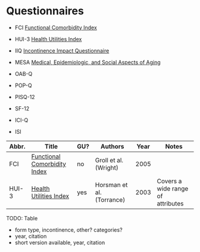 # Questionnaires #

- FCI [Functional Comorbidity Index](FCI/readme.md)
- HUI-3 [Health Utilities Index](HUI3/readme.md)
- IIQ [Incontinence Impact Questionnaire](IIQ/readme.md)
- MESA [Medical, Epidemiologic, and Social Aspects of Aging](MESA/readme.md)
- OAB-Q
- POP-Q
- PISQ-12
- SF-12

- ICI-Q
- ISI []()

| Abbr.  | Title                                          | GU?  | Authors                 | Year  | Notes       |
| ------ | ---------------------------------------------- | -----|-------------------------| ----- | ----------- |
| FCI    | [Functional Comorbidity Index](FCI/readme.md)  | no   | Groll et al. (Wright)   | 2005 |   |
| HUI-3  | [Health Utilities Index](HUI3/readme.md)       | yes  | Horsman et al. (Torrance) | 2003 | Covers a wide range of attributes |



TODO: Table
- form type, incontinence, other? categories?
- year, citation
- short version available, year, citation
